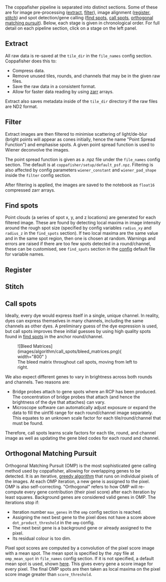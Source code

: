 The coppafisher pipeline is separated into distinct sections. Some of these are for image pre-processing
([extract](#extract), [filter](#filter)), image alignment ([register](#register), [stitch](#stitch)) and spot
detection/gene calling ([find spots](#find-spots), [call spots](#call-spots),
[orthogonal matching pursuit](#orthogonal-matching-pursuit)). Below, each stage is given in chronological order. For
full detail on each pipeline section, click on a stage on the left panel.

## Extract

All raw data is re-saved at the `tile_dir` in the `file_names` config section. Coppafisher does this to:

* Compress data.
* Remove unused tiles, rounds, and channels that may be in the given raw files.
* Save the raw data in a consistent format.
* Allow for faster data reading by using [zarr](https://zarr.readthedocs.io/) arrays.

Extract also saves metadata inside of the `tile_dir` directory if the raw files are ND2 format.

## Filter

Extract images are then filtered to minimise scattering of light/de-blur (bright points will appear as cones initially,
hence the name "Point Spread Function") and emphasise spots. A given point spread function is used to Wiener deconvolve
the images.

The point spread function is given as a .npz file under the `file_names` config section. The default is at
`coppafisher/setup/default_psf.npz`. Filtering is also affected by config parameters `wiener_constant` and
`wiener_pad_shape` inside the `filter` config section.

After filtering is applied, the images are saved to the notebook as `float16` compressed zarr arrays.

## Find spots

Point clouds (a series of spot x, y, and z locations) are generated for each filtered image. These are found by
detecting local maxima in image intensity around the rough spot size (specified by config variables `radius_xy` and
`radius_z` in the `find_spots` section). If two local maxima are the same value and in the same spot region, then one
is chosen at random. Warnings and errors are raised if there are too few spots detected in a round/channel, these can
be customised, see `find_spots` section in the
<a href="https://github.com/paulshuker/coppafisher/blob/HEAD/coppafisher/setup/settings.default.ini" target="_blank">
config</a> default file for variable names.

## Register

## Stitch

## Call spots

Ideally, every dye would express itself in a single, unique channel. In reality, dyes can express themselves in many
channels, including the same channels as other dyes. A preliminary guess of the dye expression is used, but call spots
improves these initial guesses by using high quality spots found in [find spots](#find-spots) in the anchor
round/channel.

<figure markdown="span">
  ![Bleed Matrices](images/algorithm/call_spots/bleed_matrices.png){ width="800" }
  <figcaption>The bleed matrix throughout call spots, moving from left to right.</figcaption>
</figure>

We also expect different genes to vary in brightness across both rounds and channels. Two reasons are:

* Bridge probes attach to gene spots where an RCP has been produced. The concentration of bridge probes that attach
(and hence the brightness of the dye that attaches) can vary.
* Microscope software can automatically adjust exposure or expand the data to fill the uint16 range for each
round/channel image separately. This equates to an unknown scale factor for each tile/round/channel that must be found.

Therefore, call spots learns scale factors for each tile, round, and channel image as well as updating the gene bled
codes for each round and channel.

## Orthogonal Matching Pursuit

Orthogonal Matching Pursuit (OMP) is the most sophisticated gene calling method used by coppafisher, allowing for
overlapping genes to be detected. It is an iterative,
<a href="https://en.wikipedia.org/wiki/Greedy_algorithm" target="_blank">greedy algorithm</a> that runs on individual
pixels of the images. At each OMP iteration, a new gene is assigned to the pixel. OMP is also self-correcting.
"Orthogonal" refers to how OMP will re-compute every gene contribution (their pixel score) after each iteration by least
squares. Background genes are considered valid genes in OMP. The iterations stop if:

* Iteration number `max_genes` in the `omp` config section is reached.
* Assigning the next best gene to the pixel does not have a score above `dot_product_threshold` in the `omp` config.
* The next best gene is a background gene or already assigned to the pixel.
* Its residual colour is too dim.

Pixel spot scores are computed by a convolution of the pixel score image with a mean spot. The mean spot is specified by
the .npy file at `omp_mean_spot` in `file_names` config section. If it is not specified, a default mean spot is used,
shown [here](omp.md#5-spot-scoring-and-spot-detection). This gives every gene a score image for every pixel. The final
OMP spots are then taken as local maxima on the pixel score image greater than `score_threshold`.
